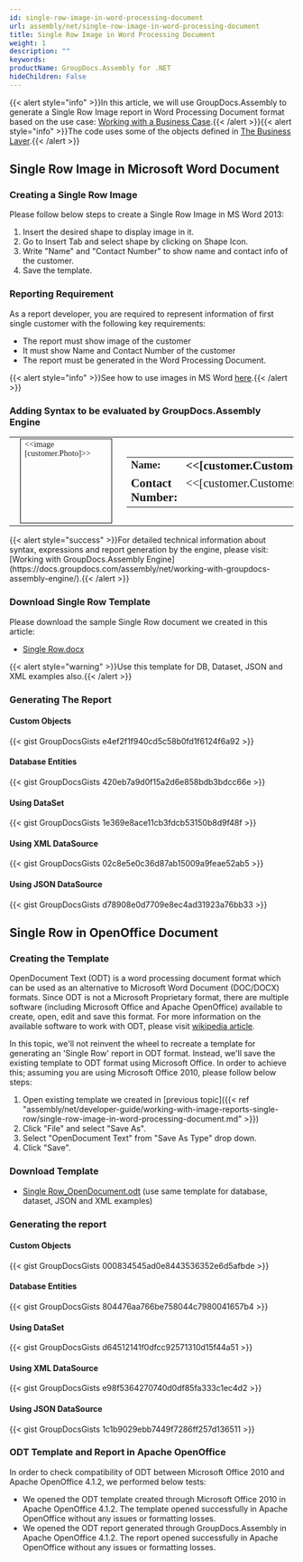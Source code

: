 ```yaml
---
id: single-row-image-in-word-processing-document
url: assembly/net/single-row-image-in-word-processing-document
title: Single Row Image in Word Processing Document
weight: 1
description: ""
keywords: 
productName: GroupDocs.Assembly for .NET
hideChildren: False
---
```

{{< alert style="info" >}}In this article, we will use GroupDocs.Assembly to generate a Single Row Image report in Word Processing Document format based on the use case: [Working with a Business Case](https://docs.groupdocs.com/assembly/net/working-with-a-business-case/).{{< /alert >}}{{< alert style="info" >}}The code uses some of the objects defined in [The Business Layer](https://docs.groupdocs.com/assembly/net/the-business-layer/).{{< /alert >}}

## Single Row Image in Microsoft Word Document

### Creating a Single Row Image

Please follow below steps to create a Single Row Image in MS Word 2013:

1.  Insert the desired shape to display image in it.
2.  Go to Insert Tab and select shape by clicking on Shape Icon.
3.  Write "Name" and "Contact Number" to show name and contact info of the customer.
4.  Save the template.

### Reporting Requirement

As a report developer, you are required to represent information of first single customer with the following key requirements:

*   The report must show image of the customer
*   It must show Name and Contact Number of the customer
*   The report must be generated in the Word Processing Document.  
      
  

{{< alert style="info" >}}See how to use images in MS Word [here](https://www.youtube.com/watch?v=vTef7N7NAvg&index=3&list=PLoVseBOSg-uQ2pLcb_hyZO2KRl0fKBQlE).{{< /alert >}}

### Adding Syntax to be evaluated by GroupDocs.Assembly Engine

<table cellspacing="0" cellpadding="0" style="border-collapse: collapse; margin-left: 0pt;"><tbody><tr><td style="padding-left: 5.4pt; padding-right: 5.4pt; vertical-align: top; width: 118.25pt;"><table cellspacing="0" cellpadding="0" style="border-collapse: collapse; float: left; margin-top: 0pt; margin-right: 9pt; margin-bottom: 0pt; margin-left: 9pt; width: 122pt;"><tbody><tr style="height: 112pt;"><td style="border-bottom-color: rgb(0, 0, 0); border-bottom-style: solid; border-bottom-width: 0.75pt; border-left-color: rgb(0, 0, 0); border-left-style: solid; border-left-width: 0.75pt; border-right-color: rgb(0, 0, 0); border-right-style: solid; border-right-width: 0.75pt; border-top-color: rgb(0, 0, 0); border-top-style: solid; border-top-width: 0.75pt; padding-left: 5.03pt; padding-right: 5.03pt; vertical-align: top; width: 110.45pt;"><p style="font-size: 11pt; line-height: 108%; margin-top: 0pt; margin-right: 0pt; margin-bottom: 8pt; margin-left: 0pt;"><span style="font-family: Calibri; font-size: 11pt;">&lt;&lt;image [</span><span style="font-family: Calibri; font-size: 11pt;">customer.</span><span style="font-family: Calibri; font-size: 11pt;">Photo</span><span style="font-family: Calibri; font-size: 11pt;">]&gt;&gt;</span></p></td></tr></tbody></table><p style="margin-top: 0pt; margin-right: 0pt; margin-bottom: 0pt; margin-left: 0pt;"></p></td><td style="padding-left: 5.4pt; padding-right: 5.4pt; vertical-align: top; width: 316.1pt;"><p style="margin-top: 0pt; margin-right: 0pt; margin-bottom: 0pt; margin-left: 0pt;"><span style="font-family: Calibri; font-size: 11pt;">&nbsp;</span></p><table cellspacing="0" cellpadding="0" style="border-collapse: collapse; margin-left: 0pt;"><tbody><tr><td style="padding-left: 5.4pt; padding-right: 5.4pt; vertical-align: top; width: 43.95pt;"><p style="margin-top: 0pt; margin-right: 0pt; margin-bottom: 0pt; margin-left: 0pt;"><span style="font-family: Calibri; font-size: 14pt; font-weight: bold;">Name:</span></p></td><td style="padding-left: 5.4pt; padding-right: 5.4pt; vertical-align: top; width: 274.6pt;"><p style="margin-top: 0pt; margin-right: 0pt; margin-bottom: 0pt; margin-left: 0pt;"><span style="font-family: Calibri; font-size: 16pt; font-weight: bold;">&lt;&lt;[</span><span style="font-family: Calibri; font-size: 16pt; font-weight: bold;">customer</span><span style="font-family: Calibri; font-size: 16pt; font-weight: bold;">.</span><span style="font-family: Calibri; font-size: 16pt; font-weight: bold;">Customer</span><span style="font-family: Calibri; font-size: 16pt; font-weight: bold;">Name</span><span style="font-family: Calibri; font-size: 16pt; font-weight: bold;">]&gt;&gt;</span></p></td></tr><tr><td style="padding-left: 5.4pt; padding-right: 5.4pt; vertical-align: top; width: 75.9pt;"><p style="margin-top: 0pt; margin-right: 0pt; margin-bottom: 0pt; margin-left: 0pt;"><span style="font-family: Calibri; font-size: 16pt; font-weight: bold;">Contact Number</span><span style="font-family: Calibri; font-size: 16pt; font-weight: bold;">:</span></p></td><td style="padding-left: 5.4pt; padding-right: 5.4pt; vertical-align: top; width: 218.1pt;"><p style="margin-top: 0pt; margin-right: 0pt; margin-bottom: 0pt; margin-left: 0pt;"><span style="font-family: Calibri; font-size: 16pt;">&lt;&lt;[</span><span style="font-family: Calibri; font-size: 16pt;">customer</span><span style="font-family: Calibri; font-size: 16pt;">.</span><span style="font-family: Calibri; font-size: 16pt;">CustomerContactNumber</span><span style="font-family: Calibri; font-size: 16pt;">]&gt;&gt;</span></p></td></tr></tbody></table><p style="margin-top: 0pt; margin-right: 0pt; margin-bottom: 0pt; margin-left: 0pt;"></p></td></tr></tbody></table>
{{< alert style="success" >}}For detailed technical information about syntax, expressions and report generation by the engine, please visit: [Working with GroupDocs.Assembly Engine](https://docs.groupdocs.com/assembly/net/working-with-groupdocs-assembly-engine/).{{< /alert >}}

### Download Single Row Template

Please download the sample Single Row document we created in this article:

*   [Single Row.docx](https://github.com/groupdocsassembly/GroupDocs_Assembly_NET/blob/master/Examples/Data/Source/Word%20Templates/Single%20Row.docx?raw=true)  
      
  

{{< alert style="warning" >}}Use this template for DB, Dataset, JSON and XML examples also.{{< /alert >}}

### Generating The Report

#### Custom Objects

{{< gist GroupDocsGists e4ef2f1f940cd5c58b0fd1f6124f6a92 >}}



#### Database Entities

{{< gist GroupDocsGists 420eb7a9d0f15a2d6e858bdb3bdcc66e >}}



#### Using DataSet

{{< gist GroupDocsGists 1e369e8ace11cb3fdcb53150b8d9f48f >}}



#### Using XML DataSource

{{< gist GroupDocsGists 02c8e5e0c36d87ab15009a9feae52ab5 >}}



#### Using JSON DataSource

{{< gist GroupDocsGists d78908e0d7709e8ec4ad31923a76bb33 >}}



## Single Row in OpenOffice Document

### Creating the Template

OpenDocument Text (ODT) is a word processing document format which can be used as an alternative to Microsoft Word Document (DOC/DOCX) formats. Since ODT is not a Microsoft Proprietary format, there are multiple software (including Microsoft Office and Apache OpenOffice) available to create, open, edit and save this format. For more information on the available software to work with ODT, please visit [wikipedia article](https://en.wikipedia.org/wiki/OpenDocument#Software).

In this topic, we'll not reinvent the wheel to recreate a template for generating an 'Single Row' report in ODT format. Instead, we'll save the existing template to ODT format using Microsoft Office. In order to achieve this; assuming you are using Microsoft Office 2010, please follow below steps:

1.  Open existing template we created in [previous topic]({{< ref "assembly/net/developer-guide/working-with-image-reports-single-row/single-row-image-in-word-processing-document.md" >}})
2.  Click "File" and select "Save As".
3.  Select "OpenDocument Text" from "Save As Type" drop down.
4.  Click "Save".

### Download Template

*   [Single Row\_OpenDocument.odt](https://github.com/groupdocsassembly/GroupDocs_Assembly_NET/blob/master/Examples/Data/Source/Word%20Templates/Single%20Row_OpenDocument.odt?raw=true) (use same template for database, dataset, JSON and XML examples)

### Generating the report

#### Custom Objects

{{< gist GroupDocsGists 000834545ad0e8443536352e6d5afbde >}}



#### Database Entities

{{< gist GroupDocsGists 804476aa766be758044c7980041657b4 >}}



#### Using DataSet

{{< gist GroupDocsGists d64512141f0dfcc92571310d15f44a51 >}}



#### Using XML DataSource

{{< gist GroupDocsGists e98f5364270740d0df85fa333c1ec4d2 >}}



#### Using JSON DataSource

{{< gist GroupDocsGists 1c1b9029ebb7449f7286ff257d136511 >}}



### ODT Template and Report in Apache OpenOffice

In order to check compatibility of ODT between Microsoft Office 2010 and Apache OpenOffice 4.1.2, we performed below tests:

*   We opened the ODT template created through Microsoft Office 2010 in Apache OpenOffice 4.1.2. The template opened successfully in Apache OpenOffice without any issues or formatting losses.
*   We opened the ODT report generated through GroupDocs.Assembly in Apache OpenOffice 4.1.2. The report opened successfully in Apache OpenOffice without any issues or formatting losses.
